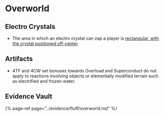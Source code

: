 # Overworld

## Electro Crystals 

- The area in which an electro crystal can zap a player is [rectangular, with the crystal positioned off-center](../../../evidence/fluff/overworld.md#electro-crystal-range)

## Artifacts

- 4TF and 4CW set bonuses towards Overload and Superconduct do not apply to reactions involving objects or elementally modified terrain such as electrified and frozen water.  

## Evidence Vault

{% page-ref page="../evidence/fluff/overworld.md" %}
